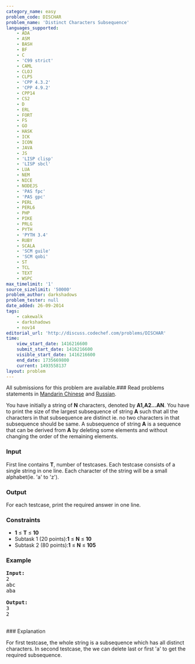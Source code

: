 ```yaml
---
category_name: easy
problem_code: DISCHAR
problem_name: 'Distinct Characters Subsequence'
languages_supported:
    - ADA
    - ASM
    - BASH
    - BF
    - C
    - 'C99 strict'
    - CAML
    - CLOJ
    - CLPS
    - 'CPP 4.3.2'
    - 'CPP 4.9.2'
    - CPP14
    - CS2
    - D
    - ERL
    - FORT
    - FS
    - GO
    - HASK
    - ICK
    - ICON
    - JAVA
    - JS
    - 'LISP clisp'
    - 'LISP sbcl'
    - LUA
    - NEM
    - NICE
    - NODEJS
    - 'PAS fpc'
    - 'PAS gpc'
    - PERL
    - PERL6
    - PHP
    - PIKE
    - PRLG
    - PYTH
    - 'PYTH 3.4'
    - RUBY
    - SCALA
    - 'SCM guile'
    - 'SCM qobi'
    - ST
    - TCL
    - TEXT
    - WSPC
max_timelimit: '1'
source_sizelimit: '50000'
problem_author: darkshadows
problem_tester: null
date_added: 26-09-2014
tags:
    - cakewalk
    - darkshadows
    - nov14
editorial_url: 'http://discuss.codechef.com/problems/DISCHAR'
time:
    view_start_date: 1416216600
    submit_start_date: 1416216600
    visible_start_date: 1416216600
    end_date: 1735669800
    current: 1493558137
layout: problem
---
```

All submissions for this problem are available.###  Read problems statements in [Mandarin Chinese](http://www.codechef.com/download/translated/NOV14/mandarin/DISCHAR.pdf) and [Russian](http://www.codechef.com/download/translated/NOV14/russian/DISCHAR.pdf).

You have initially a string of **N** characters, denoted by **A1,A2...AN**. You have to print the size of the largest subsequence of string **A** such that all the characters in that subsequence are distinct ie. no two characters in that subsequence should be same.
A subsequence of string **A** is a sequence that can be derived from **A** by deleting some elements and without changing the order of the remaining elements.

### Input

First line contains **T**, number of testcases. Each testcase consists of a single string in one line. Each character of the string will be a small alphabet(ie. 'a' to 'z').

### Output

For each testcase, print the required answer in one line.

### Constraints

- **1** ≤ **T** ≤ **10**
- Subtask 1 (20 points):**1** ≤ **N** ≤ **10**
- Subtask 2 (80 points):**1** ≤ **N** ≤ **105**

### Example

<pre><b>Input:</b>
2
abc
aba

<b>Output:</b>
3
2

</pre>### Explanation

For first testcase, the whole string is a subsequence which has all distinct characters.
In second testcase, the we can delete last or first 'a' to get the required subsequence.
